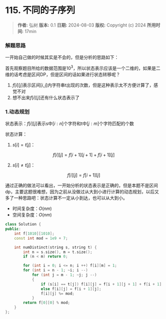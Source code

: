 # 115. 不同的子序列

> **作者:** 弘树
> **版本:** 0.1
> **日期:** 2024-08-03
> **版权:** Copyright (c) 2024
> **所用时间:** 17min

### 解题思路

一开始自己做的时候其实是不会的，但是分析的思路如下：

首先观察题目所给的数据范围是$10^3$，所以状态表示应该是一个二维的，如果是二维的话考虑是区间DP，但是区间的话如果进行状态转移呢？

1. $f[i][j]$表示区间$[i, j]$内字符串t出现的次数，但是这种表示太不方便计算了，感觉不对
2. 想不出来$f[i][j]$还有什么状态表示了

### 1.动态规划

状态表示：$f[i][j]$表示s中$[i:n]$个字符和t中$[j:m]$个字符匹配的个数

状态计算：

1. $s[i] = t[j]$：

$$
	f[i][j] = f[i + 1][j + 1] + f[i + 1][j]
$$

2. $s[i] \neq t[j]$：

$$
	f[i][j] = f[i + 1][j]
$$

通过正确的做法可以看出，一开始分析的状态表示是正确的，但是本题不是区间dp，主要这题很难想，因为之前从没做过从大到小进行计算的动态规划，以后又多了一种思路吧：状态计算不一定从小到达，也可以从大到小。

- 时间复杂度：$O(nm)$
- 空间复杂度：$O(nm)$

```C++
class Solution {
public:
    int f[1010][1010];
    const int mod = 1e9 + 7;

    int numDistinct(string s, string t) {
        int n = s.size(), m = t.size();
        if (n < m) return 0;

        for (int i = 0; i <= n; i ++) f[i][m] = 1;
        for (int i = n - 1; ~i; i --)
            for (int j = m - 1; ~j; j --)
            {
                if (s[i] == t[j]) f[i][j] = f[i + 1][j + 1] + f[i + 1][j];
                else f[i][j] = f[i + 1][j];
                f[i][j] %= mod;
            }
        return f[0][0] % mod;
    }
};
```